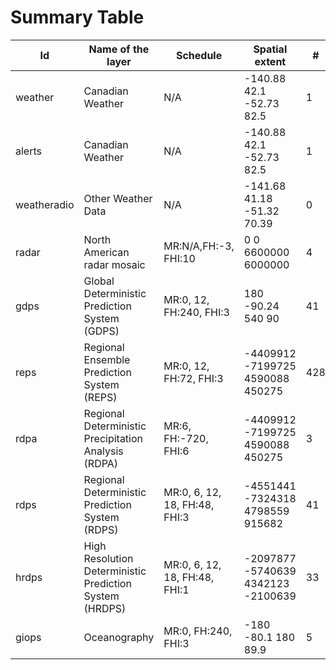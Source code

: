 # Summary Table


Id | Name of the layer | Schedule | Spatial extent | #
---|-------------------|----------|----------------|--
weather | Canadian Weather  | N/A      | -140.88 42.1 -52.73 82.5 | 1
alerts | Canadian Weather  | N/A      | -140.88 42.1 -52.73 82.5 | 1
weatheradio | Other Weather Data | N/A      | -141.68 41.18 -51.32 70.39 | 0
radar | North American radar mosaic | MR:N/A,FH:-3, FHI:10 | 0 0 6600000 6000000 | 4
gdps | Global Deterministic Prediction System (GDPS) | MR:0, 12, FH:240, FHI:3 | 180 -90.24 540 90 | 41
reps | Regional Ensemble Prediction System (REPS) | MR:0, 12, FH:72, FHI:3 | -4409912 -7199725 4590088 450275 | 428
rdpa | Regional Deterministic Precipitation Analysis (RDPA) | MR:6, FH:-720, FHI:6 | -4409912 -7199725 4590088 450275 | 3
rdps | Regional Deterministic Prediction System (RDPS) | MR:0, 6, 12, 18, FH:48, FHI:3 | -4551441 -7324318 4798559 915682 | 41
hrdps | High Resolution Deterministic Prediction System (HRDPS) | MR:0, 6, 12, 18, FH:48, FHI:1 | -2097877 -5740639 4342123 -2100639 | 33
giops | Oceanography      | MR:0, FH:240, FHI:3 | -180 -80.1 180 89.9 | 5

